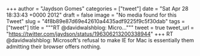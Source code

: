 
+++
author = "Jaydson Gomes"
categories = ["tweet"]
date = "Sat Apr 28 18:33:43 +0000 2012"
draft = false
image = "No media found for this Tweet"
slug = "4f8b89e87d69e42610a4435adf9225f9c5f30dab"
tags = ["tweet"]
title = """RT @davidwalshblog: Micro..."""
tweet = true
tweet_url = "https://twitter.com/jaydson/status/196306213200338944"
+++
RT @davidwalshblog: Microsoft's refusal to make IE for Mac is essentially them admitting their browser offers nothing.
